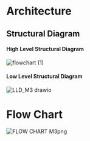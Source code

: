 # Architecture
##  Structural Diagram
  ####  High Level Structural Diagram
   
   ![flowchart (1)](https://user-images.githubusercontent.com/98812378/157800079-febeda98-50bc-43e9-bb76-ebf83521dd8b.jpg)

  ####  Low Level Structural Diagram
    
   ![LLD_M3 drawio](https://user-images.githubusercontent.com/98866279/157887883-59739b7f-706b-41bc-8ff2-e355b5f63928.png)   


# Flow Chart
   ![FLOW CHART M3png](https://user-images.githubusercontent.com/98866279/157892912-88efcbe0-7de6-46fb-bc99-617b535cc46a.png)
